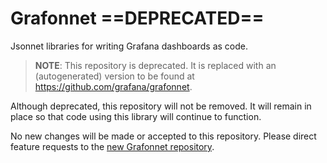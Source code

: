 # Grafonnet ==**DEPRECATED**==

Jsonnet libraries for writing Grafana dashboards as code.

> **NOTE**: This repository is deprecated. It is replaced with an
  (autogenerated) version to be found at https://github.com/grafana/grafonnet.

Although deprecated, this repository will not be removed. It will remain in
place so that code using this library will continue to function.

No new changes will be made or accepted to this repository. Please direct
feature requests to the [new Grafonnet repository](https://github.com/grafana/grafonnet).